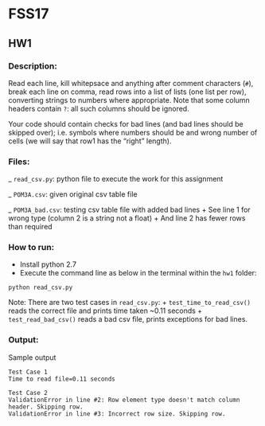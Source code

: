 # FSS17
## HW1

### Description: 

Read each line, kill whitepsace and anything after comment characters (`#`), break each line on comma, read rows into a list of lists (one list per row), converting strings to numbers where appropriate. Note that some column headers contain `?`: all such columns should be ignored. 

Your code should contain checks for bad lines (and bad lines should be skipped over); i.e. symbols where numbers should be and wrong number of cells (we will say that row1 has the “right” length).

### Files: 

_ `read_csv.py`: python file to execute the work for this assignment 

_ `POM3A.csv`: given original csv table file 

_ `POM3A_bad.csv`: testing csv table file with added bad lines 
    + See line 1 for wrong type (column 2 is a string not a float)
    + And line 2 has fewer rows than required

### How to run:

- Install python 2.7
- Execute the command line as below in the terminal within the `hw1` folder:
```
python read_csv.py
```
Note: There are two test cases in `read_csv.py`:
    + `test_time_to_read_csv()` reads the correct file and prints time taken ~0.11 seconds
    + `test_read_bad_csv()` reads a bad csv file, prints exceptions for bad lines.

### Output:
Sample output
```
Test Case 1
Time to read file=0.11 seconds

Test Case 2
ValidationError in line #2: Row element type doesn't match column header. Skipping row.
ValidationError in line #3: Incorrect row size. Skipping row.
```
